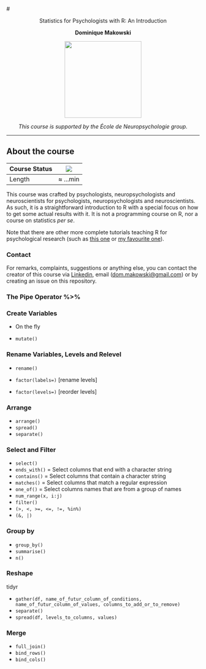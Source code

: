 #<p align="center"> Statistics for Psychologists with R: An Introduction </p>
**<p align="center"> Dominique Makowski </p>**

<p align="center"><img src="https://biblineuropsy.files.wordpress.com/2016/08/n.png" width="200"></p>


*<p align="center">This course is supported by the École de Neuropsychologie group.</p>*

---

## About the course


| Course Status | ![](https://img.shields.io/badge/status-dev-brightred.svg) |
|---------------|---|
| Length | ≈ ...min |


This course was crafted by psychologists, neuropsychologists and neuroscientists for psychologists, neuropsychologists and neuroscientists.
As such, it is a straightforward introduction to R with a special focus on how to get some actual results with it.
It is not a programming course on R, nor a course on statistics *per se*.

Note that there are other more complete tutorials teaching R for psychological research (such as [this one](http://personality-project.org/r/) or [my favourite one](https://drive.google.com/file/d/0B4udF24Yxab0S1hnZlBBTmgzM3M/view
)).

### Contact

For remarks, complaints, suggestions or anything else, you can contact the creator of this course via  [Linkedin](https://fr.linkedin.com/in/dominiquemakowski), email (<dom.makowski@gmail.com>) or by creating an issue on this repository.

### The Pipe Operator %>%

### Create Variables
- On the fly

- `mutate()`

### Rename Variables, Levels and Relevel

- `rename()`

- `factor(labels=)` [rename levels]

- `factor(levels=)` [reorder levels]

### Arrange
- `arrange()`
- `spread()`
- `separate()`

### Select and Filter

- `select()`
 - `ends_with()` = Select columns that end with a character string
 - `contains()` = Select columns that contain a character string
 - `matches()` = Select columns that match a regular expression
 - `one_of()` = Select columns names that are from a group of names
 - `num_range(x, i:j)`
- `filter()`
 - `(>, <, >=, <=, !=, %in%)`
 - `(&, |)`
  
### Group by

- `group_by()`
- `summarise()`
 - `n()`

### Reshape

tidyr

- `gather(df, name_of_futur_column_of_conditions, name_of_futur_column_of_values, columns_to_add_or_to_remove)`
- `separate()`
- `spread(df, levels_to_columns, values)`

### Merge
- `full_join()`
- `bind_rows()`
- `bind_cols()`
